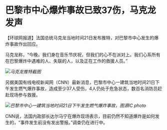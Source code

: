 

# 巴黎市中心爆炸事故已致37伤，马克龙发声

【环球网报道】法国总统马克龙当地时间21日发布推特，对巴黎市中心发生的爆炸事故作出回应。

马克龙称，“今晚，我们身在音乐节庆祝，但我们的心不在派对上。我们心系所有在巴黎爆炸中遇难的人、失联的人，以及正在工作的救援人员。”

![](https://inews.gtimg.com/om_bt/OGgPDgU3Miy_EbUekVLpweSljxieipCZSqSc5ZvUUnm1IAA/1000)_马克龙推特截图_

另据美国有线电视新闻网（CNN）最新消息，巴黎市中心一建筑当地时间21日下午发生燃气爆炸事故，造成至少37人受伤，4人仍处于危急状态，数百名消防员赶赴现场参与救援。

![](https://inews.gtimg.com/om_bt/OhupvbgDtc40Immv3CkkM1HRyg8eDSAX6u3RGmqdimXTEAA/1000)_巴黎市中心一建筑当地时间21日下午发生燃气爆炸事故，图源IC
photo_

CNN说，法国内政部长达尔马宁在爆炸现场表示，目前仍然不知道爆炸是如何发生的，“事件发生前没有发出警报。”调查仍在进行中。

